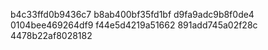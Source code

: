 b4c33ffd0b9436c7
b8ab400bf35fd1bf
d9fa9adc9b8f0de4
0104bee469264df9
f44e5d4219a51662
891add745a02f28c
4478b22af8028182
